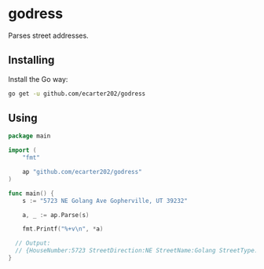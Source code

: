 # godress
Parses street addresses.

## Installing

Install the Go way:

```sh
go get -u github.com/ecarter202/godress
```

## Using

`````go
package main

import (
	"fmt"

	ap "github.com/ecarter202/godress"
)

func main() {
	s := "5723 NE Golang Ave Gopherville, UT 39232"

	a, _ := ap.Parse(s)

	fmt.Printf("%+v\n", *a)

  // Output:
  // {HouseNumber:5723 StreetDirection:NE StreetName:Golang StreetType:Ave Unit: City:Gopherville State:UT Zip:39232}
}
`````
